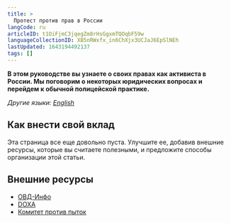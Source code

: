 ```yaml
---
title: >
  Протест против прав в России
langCode: ru
articleID: t1OiFjmC3jqegZm8rHsGgxmTQOqbF59w
languageCollectionID: XB5nRWxfx_in6ChXjx3UCJaJ6EpSlNEh
lastUpdated: 1643194492137
tags: []
---
```


**В этом руководстве вы узнаете о своих правах как активиста в России. Мы поговорим о некоторых юридических вопросах и перейдем к обычной полицейской практике.**

_Другие языки:_ [_English_](/rights/russia)

## Как внести свой вклад

Эта страница все еще довольно пуста. Улучшите ее, добавив внешние ресурсы, которые вы считаете полезными, и предложите способы организации этой статьи.

## Внешние ресурсы

-   [ОВД-Инфо](https://ovdinfo.org)
-   [DOXA](https://doxajournal.ru)
-   [Комитет против пыток](https://pytkam.net)